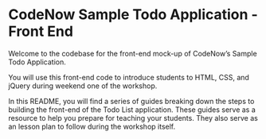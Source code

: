 # CodeNow Sample Todo Application - Front End
Welcome to the codebase for the front-end mock-up of CodeNow’s Sample Todo Application. 

You will use this front-end code to introduce students to HTML, CSS, and jQuery during weekend one of the workshop.

In this README, you will find a series of guides breaking down the steps to building the front-end of the Todo List application. These guides serve as a resource to help you prepare for teaching your students. They also serve as an lesson plan to follow during the workshop itself.

